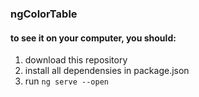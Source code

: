 ### ngColorTable
#### to see it on your computer, you should:
1. download this repository 
2. install all dependensies in package.json
3. run ``` ng serve --open ```

